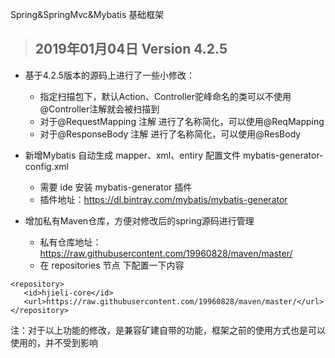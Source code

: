 Spring&amp;SpringMvc&amp;Mybatis 基础框架
> ## 2019年01月04日 Version 4.2.5
+ 基于4.2.5版本的源码上进行了一些小修改：
  - 指定扫描包下，默认Action、Controller驼峰命名的类可以不使用@Controller注解就会被扫描到
  - 对于@RequestMapping 注解 进行了名称简化，可以使用@ReqMapping
  - 对于@ResponseBody 注解 进行了名称简化，可以使用@ResBody

+ 新增Mybatis 自动生成 mapper、xml、entiry 配置文件 mybatis-generator-config.xml
  - 需要 ide 安装 mybatis-generator 插件
  - 插件地址：https://dl.bintray.com/mybatis/mybatis-generator
  
+ 增加私有Maven仓库，方便对修改后的spring源码进行管理
   -  私有仓库地址：https://raw.githubusercontent.com/19960828/maven/master/
   -  在 repositories 节点 下配置一下内容
 ```
 <repository>
    <id>hjieli-core</id>
    <url>https://raw.githubusercontent.com/19960828/maven/master/</url>
</repository>
 ```

注：对于以上功能的修改，是兼容矿建自带的功能，框架之前的使用方式也是可以使用的，并不受到影响
